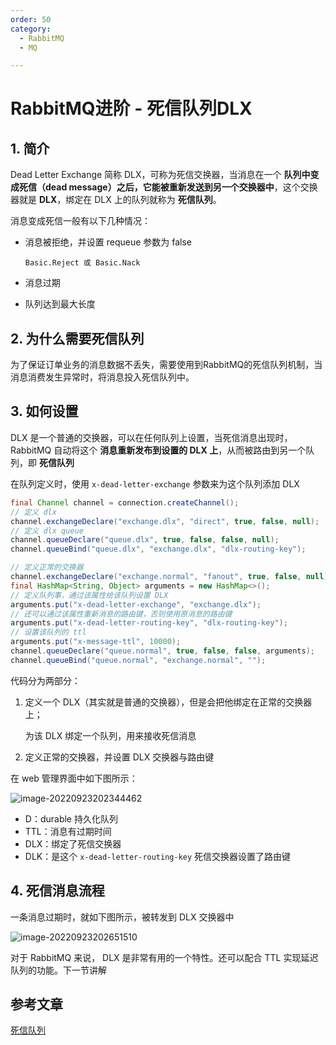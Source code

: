 ```yaml
---
order: 50
category:
  - RabbitMQ  
  - MQ

---
```


# RabbitMQ进阶 - 死信队列DLX

## 1. 简介

Dead Letter Exchange 简称 DLX，可称为死信交换器，当消息在一个 **队列中变成死信（dead message）**之后，它能**被重新发送到另一个交换器中**，这个交换器就是 **DLX**，绑定在 DLX 上的队列就称为 **死信队列**。

消息变成死信一般有以下几种情况：

- 消息被拒绝，并设置 requeue 参数为 false

  `Basic.Reject 或 Basic.Nack`

- 消息过期

- 队列达到最大长度

## 2. 为什么需要死信队列

为了保证订单业务的消息数据不丢失，需要使用到RabbitMQ的死信队列机制，当消息消费发生异常时，将消息投入死信队列中。

## 3. 如何设置

DLX 是一个普通的交换器，可以在任何队列上设置，当死信消息出现时，RabbitMQ 自动将这个 **消息重新发布到设置的 DLX 上**，从而被路由到另一个队列，即 **死信队列**

在队列定义时，使用 `x-dead-letter-exchange` 参数来为这个队列添加 DLX

```java
final Channel channel = connection.createChannel();
// 定义 dlx
channel.exchangeDeclare("exchange.dlx", "direct", true, false, null);
// 定义 dlx queue
channel.queueDeclare("queue.dlx", true, false, false, null);
channel.queueBind("queue.dlx", "exchange.dlx", "dlx-routing-key");

// 定义正常的交换器
channel.exchangeDeclare("exchange.normal", "fanout", true, false, null);
final HashMap<String, Object> arguments = new HashMap<>();
// 定义队列事，通过该属性给该队列设置 DLX
arguments.put("x-dead-letter-exchange", "exchange.dlx");
// 还可以通过该属性重新消息的路由键，否则使用原消息的路由键
arguments.put("x-dead-letter-routing-key", "dlx-routing-key");
// 设置该队列的 ttl
arguments.put("x-message-ttl", 10000);
channel.queueDeclare("queue.normal", true, false, false, arguments);
channel.queueBind("queue.normal", "exchange.normal", "");
```

代码分为两部分：

1. 定义一个 DLX（其实就是普通的交换器），但是会把他绑定在正常的交换器上；

   为该 DLX 绑定一个队列，用来接收死信消息

2. 定义正常的交换器，并设置 DLX 交换器与路由键

在 web 管理界面中如下图所示：

![image-20220923202344462](https://zszblog.oss-cn-beijing.aliyuncs.com/zszblog/image-20220923202344462.png)

- D：durable 持久化队列
- TTL：消息有过期时间
- DLX：绑定了死信交换器
- DLK：是这个 `x-dead-letter-routing-key` 死信交换器设置了路由键

## 4. 死信消息流程

一条消息过期时，就如下图所示，被转发到 DLX 交换器中

![image-20220923202651510](https://zszblog.oss-cn-beijing.aliyuncs.com/zszblog/image-20220923202651510.png)

对于 RabbitMQ 来说， DLX 是非常有用的一个特性。还可以配合 TTL 实现延迟队列的功能。下一节讲解

## 参考文章

[死信队列](https://zq99299.github.io/mq-tutorial/rabbitmq-ac/04/03.html)
